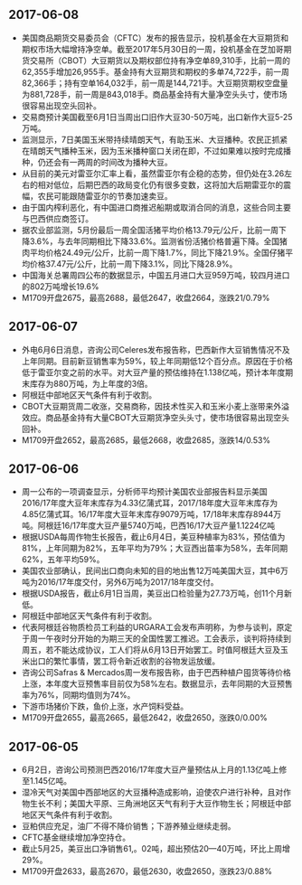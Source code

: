 ## 2017-06-08
- 美国商品期货交易委员会（CFTC）发布的报告显示，投机基金在大豆期货和期权市场大幅增持净空单。截至2017年5月30日的一周，投机基金在芝加哥期货交易所（CBOT）大豆期货以及期权部位持有净空单89,310手，比前一周的62,355手增加26,955手。基金持有大豆期货和期权的多单74,722手，前一周82,366手；持有空单164,032手，前一周是144,721手。大豆期货期权空盘量为881,728手，前一周是843,018手。商品基金持有大量净空头头寸，使市场很容易出现空头回补。
- 交易商预计美国截至6月1日当周出口旧作大豆30-50万吨，出口新作大豆5-25万吨。
- 监测显示，7日美国玉米带持续晴朗天气，有助玉米、大豆播种。农民正抓紧在晴朗天气播种玉米，因为玉米播种窗口关闭在即，不过如果难以按时完成播种，仍还会有一两周的时间改为播种大豆。
- 从目前的美元对雷亚尔汇率上看，虽然雷亚尔有企稳的态势，但仍处在3.26左右的相对低位，后期巴西的政局变化仍有很多变数，这将加大后期雷亚尔的震幅，农民可能跟随雷亚尔的节奏加速卖豆。
- 由于国内榨利恶化，有中国进口商推迟船期或取消合同的消息，这些合同主要与巴西供应商签订。
- 据农业部监测，5月份最后一周全国活猪平均价格13.79元/公斤，比前一周下降3.6%，与去年同期相比下降33.6%。监测省份活猪价格普遍下降。全国猪肉平均价格24.49元/公斤，比前一周下降1.7%，同比下降21.9%。全国仔猪平均价格37.47元/公斤，比前一周下降3.1%，同比下降28.9%。
- 中国海关总署周四公布的数据显示，中国五月进口大豆959万吨，较四月进口的802万吨增长19.6%
- M1709开盘2675，最高2688，最低2647，收盘2664，涨跌21/0.79%

## 2017-06-07
- 外电6月6日消息，咨询公司Celeres发布报告称，巴西新作大豆销售情况不及上年同期。目前新豆销售率为59%，较上年同期低12个百分点。原因在于价格低于雷亚尔变之前的水平。对大豆产量的预估维持在1.138亿吨，预计本年度期末库存为880万吨，为上年度的3倍。
- 阿根廷中部地区天气条件有利于收割。
- CBOT大豆期货周二收涨，交易商称，因技术性买入和玉米小麦上涨带来外溢效应。商品基金持有大量CBOT大豆期货净空头头寸，使市场很容易出现空头回补。
- M1709开盘2652，最高2685，最低2668，收盘2685，涨跌14/0.53% 

## 2017-06-06
- 周一公布的一项调查显示，分析师平均预计美国农业部报告料显示美国2016/17年度大豆年末库存为4.33亿蒲式耳，2017/18年度大豆年末库存为4.85亿蒲式耳。16/17年度大豆年末库存9079万吨，17/18年末库存8944万吨。阿根廷16/17年度大豆产量5740万吨，巴西16/17大豆产量1.1224亿吨
- 根据USDA每周作物生长报告，截止6月4日，美豆种植率为83%，预估值为81%，上年同期为82%，五年平均为79%；大豆西出苗率为58%，去年同期62%，五年平均59%。
- 美国农业部确认，民间出口商向未知的目的地出售12万吨美国大豆，其中6万吨为2016/17年度交付，另外6万吨为2017/18年度交付。
- 根据USDA报告，截止6月1日当周，美豆出口检验量为27.73万吨，创11个月新低。
- 阿根廷中部地区天气条件有利于收割。
- 代表阿根廷谷物质检员工利益的URGARA工会发布声明称，为参与谈判，原定于周一午夜时分开始的为期三天的全国性罢工推迟。工会表示，谈判将持续到周五，若不能达成协议，工人们将从6月13日开始罢工。时值阿根廷大豆及玉米出口的繁忙事情，罢工将令新近收割的谷物发运放缓。
- 咨询公司Safras &  Mercados周一发布报告称，由于巴西种植户囤货等待价格上涨，本年度大豆预售率目前仅为58%左右。数据显示，去年同期的大豆预售率为76%，同期均值则为74%。
- 下游市场猪价下跌，鱼价上涨，水产饲料受益。
- M1709开盘2655，最高2665，最低2642，收盘2650，涨跌0/0.00% 


## 2017-06-05
- 6月2日，咨询公司预测巴西2016/17年度大豆产量预估从上月的1.13亿吨上修至1.145亿吨。
- 湿冷天气对美国中西部地区的大豆播种造成影响，迫使农户进行补种，且对作物生长不利；美国大平原、三角洲地区天气有利于大豆作物生长；阿根廷中部地区天气条件有利于收割。
- 豆粕供应充足，油厂不得不降价销售；下游养殖业继续走弱。
- CFTC基金继续增加净空持仓。
- 截止5月25，美豆出口净销售61,。02吨，超出预估20—40万吨，环比上周增29%。
- M1709开盘2633，最高2670，最低2630，收盘2650，涨跌23/0.88% 
